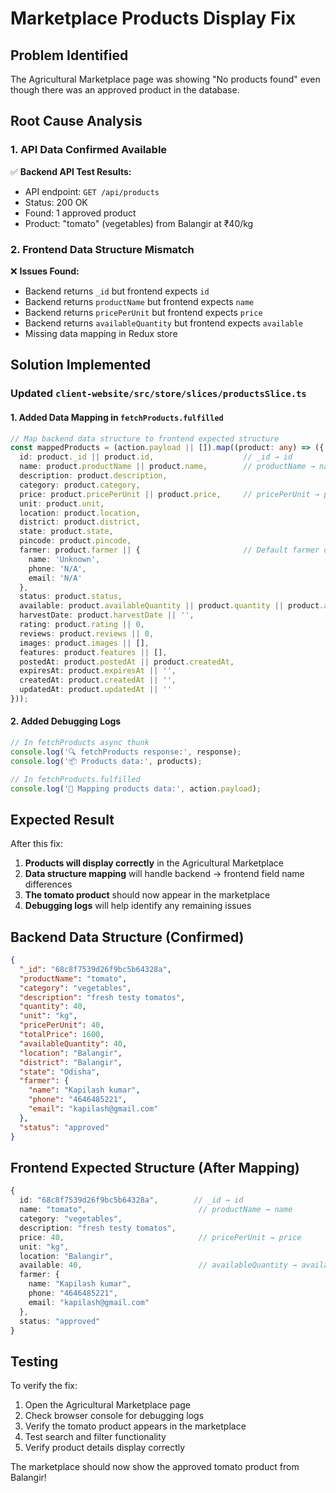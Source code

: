 # Marketplace Products Display Fix

## Problem Identified

The Agricultural Marketplace page was showing "No products found" even though there was an approved product in the database.

## Root Cause Analysis

### 1. **API Data Confirmed Available**
✅ **Backend API Test Results:**
- API endpoint: `GET /api/products`
- Status: 200 OK
- Found: 1 approved product
- Product: "tomato" (vegetables) from Balangir at ₹40/kg

### 2. **Frontend Data Structure Mismatch**
❌ **Issues Found:**
- Backend returns `_id` but frontend expects `id`
- Backend returns `productName` but frontend expects `name`
- Backend returns `pricePerUnit` but frontend expects `price`
- Backend returns `availableQuantity` but frontend expects `available`
- Missing data mapping in Redux store

## Solution Implemented

### **Updated `client-website/src/store/slices/productsSlice.ts`**

#### **1. Added Data Mapping in `fetchProducts.fulfilled`**
```typescript
// Map backend data structure to frontend expected structure
const mappedProducts = (action.payload || []).map((product: any) => ({
  id: product._id || product.id,                    // _id → id
  name: product.productName || product.name,        // productName → name
  description: product.description,
  category: product.category,
  price: product.pricePerUnit || product.price,     // pricePerUnit → price
  unit: product.unit,
  location: product.location,
  district: product.district,
  state: product.state,
  pincode: product.pincode,
  farmer: product.farmer || {                       // Default farmer data
    name: 'Unknown',
    phone: 'N/A',
    email: 'N/A'
  },
  status: product.status,
  available: product.availableQuantity || product.quantity || product.available, // availableQuantity → available
  harvestDate: product.harvestDate || '',
  rating: product.rating || 0,
  reviews: product.reviews || 0,
  images: product.images || [],
  features: product.features || [],
  postedAt: product.postedAt || product.createdAt,
  expiresAt: product.expiresAt || '',
  createdAt: product.createdAt || '',
  updatedAt: product.updatedAt || ''
}));
```

#### **2. Added Debugging Logs**
```typescript
// In fetchProducts async thunk
console.log('🔍 fetchProducts response:', response);
console.log('📦 Products data:', products);

// In fetchProducts.fulfilled
console.log('🔄 Mapping products data:', action.payload);
```

## Expected Result

After this fix:
1. **Products will display correctly** in the Agricultural Marketplace
2. **Data structure mapping** will handle backend → frontend field name differences
3. **The tomato product** should now appear in the marketplace
4. **Debugging logs** will help identify any remaining issues

## Backend Data Structure (Confirmed)

```json
{
  "_id": "68c8f7539d26f9bc5b64328a",
  "productName": "tomato",
  "category": "vegetables", 
  "description": "fresh testy tomatos",
  "quantity": 40,
  "unit": "kg",
  "pricePerUnit": 40,
  "totalPrice": 1600,
  "availableQuantity": 40,
  "location": "Balangir",
  "district": "Balangir", 
  "state": "Odisha",
  "farmer": {
    "name": "Kapilash kumar",
    "phone": "4646485221",
    "email": "kapilash@gmail.com"
  },
  "status": "approved"
}
```

## Frontend Expected Structure (After Mapping)

```typescript
{
  id: "68c8f7539d26f9bc5b64328a",        // _id → id
  name: "tomato",                         // productName → name
  category: "vegetables",
  description: "fresh testy tomatos",
  price: 40,                              // pricePerUnit → price
  unit: "kg",
  location: "Balangir",
  available: 40,                          // availableQuantity → available
  farmer: {
    name: "Kapilash kumar",
    phone: "4646485221", 
    email: "kapilash@gmail.com"
  },
  status: "approved"
}
```

## Testing

To verify the fix:
1. Open the Agricultural Marketplace page
2. Check browser console for debugging logs
3. Verify the tomato product appears in the marketplace
4. Test search and filter functionality
5. Verify product details display correctly

The marketplace should now show the approved tomato product from Balangir!



